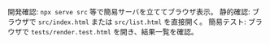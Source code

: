 開発確認: `npx serve src` 等で簡易サーバを立ててブラウザ表示。
静的確認: ブラウザで `src/index.html` または `src/list.html` を直接開く。
簡易テスト: ブラウザで `tests/render.test.html` を開き、結果一覧を確認。